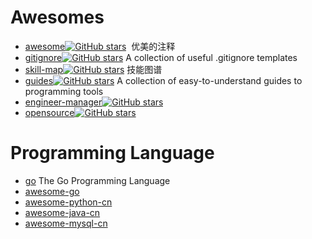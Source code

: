 

# Awesomes

- [awesome](https://github.com/sindresorhus/awesome)[![GitHub stars](https://img.shields.io/github/stars/sindresorhus/awesome.svg?style=social&label=Star)](https://github.com/sindresorhus/awesome)  优美的注释
- [gitignore](https://github.com/github/gitignore)[![GitHub stars](https://img.shields.io/github/stars/github/gitignore.svg?style=social&label=Star)](https://github.com/github/gitignore) A collection of useful .gitignore templates
- [skill-map](https://github.com/TeamStuQ/skill-map)[![GitHub stars](https://img.shields.io/github/stars/TeamStuQ/skill-map.svg?style=social&label=Star)](https://github.com/TeamStuQ/skill-map) 技能图谱
- [guides](https://github.com/freeCodeCamp/guides)[![GitHub stars](https://img.shields.io/github/stars/freeCodeCamp/guides.svg?style=social&label=Star)](https://github.com/freeCodeCamp/guides) A collection of easy-to-understand guides to programming tools 
- [engineer-manager](https://github.com/ryanburgess/engineer-manager)[![GitHub stars](https://img.shields.io/github/stars/ryanburgess/engineer-manager.svg?style=social&label=Star)](https://github.com/ryanburgess/engineer-manager) 
- [opensource](https://github.com/programthink/opensource)[![GitHub stars](https://img.shields.io/github/stars/programthink/opensource.svg?style=social&label=Star)](https://github.com/programthink/opensource) 


# Programming Language

- [go](https://github.com/golang/go) The Go Programming Language
- [awesome-go](https://github.com/avelino/awesome-go)
- [awesome-python-cn](https://github.com/jobbole/awesome-python-cn)
- [awesome-java-cn](https://github.com/jobbole/awesome-java-cn)
- [awesome-mysql-cn](https://github.com/jobbole/awesome-mysql-cn) 
